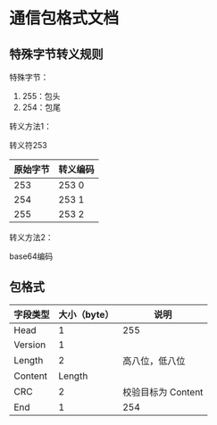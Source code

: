 
# 通信包格式文档

## 特殊字节转义规则

特殊字节：

1. 255：包头
2. 254：包尾

转义方法1：

转义符253

| 原始字节 | 转义编码 |
| -------- | -------- |
| 253      | 253 0    |
| 254      | 253 1    |
| 255      | 253 2    |

转义方法2：

base64编码

## 包格式

| 字段类型 | 大小（byte） | 说明               |
| -------- | ------------ | ------------------ |
| Head     | 1            | 255                |
| Version  | 1            |                    |
| Length   | 2            | 高八位，低八位     |
| Content  | Length       |                    |
| CRC      | 2            | 校验目标为 Content |
| End      | 1            | 254                |
